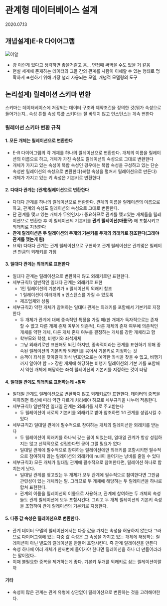 # 관계형 데이터베이스 설계

2020.07.13

## 개념설계)E-R 다이어그램

![이알](http://itwiki.kr/images/b/bf/EERD%ED%91%9C%EA%B8%B0%EB%B2%95.jpg)

- 걍 이런게 있다고 생각하면 좋을거같고 음... 면접때 써먹을 수도 있을 거 같음
- 현실 세계에 존재하는 데이터와 그들 간의 관계를 사람이 이해할 수 있는 형태로 명확하게 표현하기 위해 가장 널리 사용되는 모델, 개념적 모델링의 도구

## 논리설계) 릴레이션 스키마 변환

스키마는 데이터베이스에 저장되는 데이터 구조와 제약조건을 정의한 것(뭐가 속성으로 들어가는지.. 속성 튜플 속성 튜플 스키마는 잘 바뀌지 않고 인스턴스는 계속 변한다

### 릴레이션 스키마 변환 규칙

#### 1. 모든 개체는 릴레이션으로 변환한다

- E-R 다이어그램의 각 개체를 하나의 릴레이션으로 변환한다. 개체의 이름을 릴레이션의 이름으로 하고, 개체가 가진 속성도 릴레이션의 속성으로 그대로 변환한다
- 개체가 가지고 있는 속성이 복합 속성인 경우에는 복합 속성을 구성하고 있는 단순 속성만 릴레이션의 속성으로 변환한다(복합 속성을 펼쳐서 릴레이션으로 만든다)
- 개체가 가지고 있는 키 속성은 기본키로 변환한다

#### 2. 다대다 관계는 (관계)릴레이션으로 변환한다

- 다대다 관계를 하나의 릴레이션으로 변환한다. 관계의 이름을 릴레이션의 이름으로 하고, 관계의 속성도 릴레이션의 속성으로 그대로 변환한다.
- 단 관계를 맺고 있는 개체가 무엇인지가 중요하므로 관계를 맺고있는 개체들을 릴레이션으로 변환한 후 이 릴레이션의 기본키를 **관계 릴레이션(마름모)** 에 포함시키고 외래키로 지정한다
- **관계 릴레이션은 두 릴레이션의 두개의 기본키를 두개의 외래키로 참조한다(그래야 관계를 맺는게 됨)**
- 요약) 다대다 관계는 관계 릴레이션으로 구현하고 관계 릴레이션은 관계맺은 릴레이션 만큼의 외래키를 가짐

#### 3. 일대다 관계는 외래키로 표현한다

- 일대다 관계는 릴레이션으로 변환하지 않고 외래키로만 표현한다. 
- 세부규칙1) 일반적인 일대다 관계는 외래키로 표현
    - 1인 릴레이션의 기본키가 n 릴레이션의 외래키 참조
    - 1 릴레이션이 여러개의 n 인스턴스를 가질 수 있도록
    - 제조업체와 상품
- 세부규칙2) 약한 개체가 참여하는 일대다 관계는 외래키를 포함해서 기본키로 지정한다
    - 두 개체가 관계에 대해 종속적인 특징을 가질 때(한 개체가 독자적으로는 존재할 수 없고 다른 개체 존재 여부에 의존적), 다른 개체의 존재 여부에 의존적인 개체를 약한 개체, 다른 개체 존재 여부를 결정하는 개체를 강한 개체라고 함
    - 학부모와 학생, 비행기와 좌석개체
    - 그냥 외래키로만 표현해도 되긴 하지만, 종속적이라는 관계를 표현하기 위해 종속된 릴레이션의 기본키와 외래키를 묶어서 기본키로 지정하는 것
    - 승객이 좌석을 찾아갈때 좌석 번호만으로는 예약한 좌석을 찾을 수 없고, 비행기까지 알아야 함 => 강한 개체에 해당하는 비행기 릴레이션의 기본 키를 포함해서 약한 개체에 해당하는 좌석 릴레이션의 기본키를 지정하는 것이 타당

#### 4. 일대일 관계도 외래키로 표현하는데 +알파

- 일대일 관계도 릴레이션으로 변환하지 않고 외래키로만 표현한다. 데이터의 중복을 피하려면 특성에 따라 약간 다르게 처리해야 하므로 세부규칙을 나누어 적용한다.
- 세부규칙1) 일반적인 일대일 관계는 외래키를 서로 주고받는다
    - 두 릴레이션이 서로의 기본키를 외래키로 받아 참조하면 1:1 관계를 성립시킬 수 있다
- 세부규칙2) 일대일 관계에 필수적으로 참여하는 개체의 릴레이션만 외래키를 받는다
    - 두 릴레이션이 외래키를 하나씩 갖는 꼴이 되었는데, 일대일 관계가 항상 성립하지는 않고 선택적으로 성립한다면 굳이 그럴 필요가 없다
    - 일대일 관계에 필수적으로 참여하는 릴레이션에만 외래키를 포함시키면 필수적으로 참여하지 않는 릴레이션의 외래키에 null이 들어가는 낭비를 줄일 수 있다
- 세부규칙3) 모든 개체가 일대일 관계에 필수적으로 참여한다면, 릴레이션 하나로 합치는게 낫다.
    - 일대일 관계를 맺고있는 두 개체가 모두 관계에 필수적으로 참여한다면 그만큼 관련성이 있는 개체라는 말. 그러므로 두 개체에 해당하는 두 릴레이션을 하나로 합쳐 표현한다. 
    - 관계의 이름을 릴레이션의 이름으로 사용하고, 관계에 참여하는 두 개체의 속성들도 관계 릴레이션에 모두 포함시킨다. 그리고 두 개체 릴레이션의 기본키 속성을 조합하여 관계 릴레이션의 기본키로 지정한다. 

#### 5. 다중 값 속성은 릴레이션으로 변환한다.

- 관계 데이터 모델의 릴레이션에서는 다중 값을 가지는 속성을 허용하지 않는다 그러므로 다이어그램에 있는 다중 값 속성은 그 속성을 가지고 있는 개체에 해당하는 릴레이션이 아닌 별도의 릴레이션을 만들어 포함시킨다. 즉 관계 릴레이션을 만든다
- 속성 하나에 여러 개체가 한꺼번에 들어가야 한다면 릴레이션을 하나 더 만들어라라는 말이렸다..
- 이때 불필요한 중복을 제거하는게 좋다. 기본키 두개를 외래키로 삼는 릴레이션이랄까

#### 기타

- 속성이 많은 관계는 관계 유형에 상관없이 릴레이션으로 변환하는 것을 고려해야한다.




